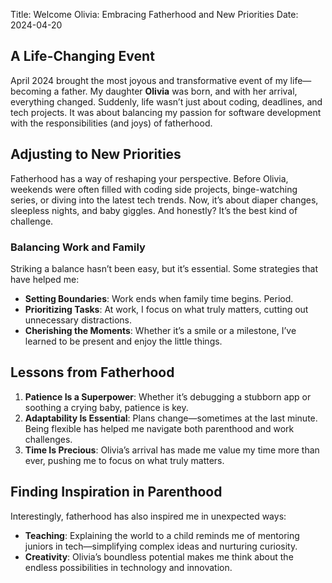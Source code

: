 Title: Welcome Olivia: Embracing Fatherhood and New Priorities
Date: 2024-04-20

## A Life-Changing Event

April 2024 brought the most joyous and transformative event of my life—becoming a father. My daughter **Olivia** was born, and with her arrival, everything changed. Suddenly, life wasn’t just about coding, deadlines, and tech projects. It was about balancing my passion for software development with the responsibilities (and joys) of fatherhood.

## Adjusting to New Priorities

Fatherhood has a way of reshaping your perspective. Before Olivia, weekends were often filled with coding side projects, binge-watching series, or diving into the latest tech trends. Now, it’s about diaper changes, sleepless nights, and baby giggles. And honestly? It’s the best kind of challenge.

### Balancing Work and Family
Striking a balance hasn’t been easy, but it’s essential. Some strategies that have helped me:
- **Setting Boundaries**: Work ends when family time begins. Period.
- **Prioritizing Tasks**: At work, I focus on what truly matters, cutting out unnecessary distractions.
- **Cherishing the Moments**: Whether it’s a smile or a milestone, I’ve learned to be present and enjoy the little things.

## Lessons from Fatherhood

1. **Patience Is a Superpower**: Whether it’s debugging a stubborn app or soothing a crying baby, patience is key.
2. **Adaptability Is Essential**: Plans change—sometimes at the last minute. Being flexible has helped me navigate both parenthood and work challenges.
3. **Time Is Precious**: Olivia’s arrival has made me value my time more than ever, pushing me to focus on what truly matters.

## Finding Inspiration in Parenthood

Interestingly, fatherhood has also inspired me in unexpected ways:
- **Teaching**: Explaining the world to a child reminds me of mentoring juniors in tech—simplifying complex ideas and nurturing curiosity.
- **Creativity**: Olivia’s boundless potential makes me think about the endless possibilities in technology and innovation.

